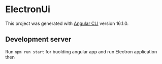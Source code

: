 # ElectronUi

This project was generated with [Angular CLI](https://github.com/angular/angular-cli) version 16.1.0.

## Development server

Run `npm run start` for buolding angular app and run Electron application then
